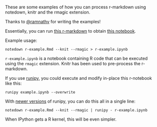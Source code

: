 These are some examples of how you can process r-markdown using
notedown, knitr and the rmagic extension.

Thanks to [@ramnathv](https://github.com/ramnathv) for writing the examples!

Essentially, you can run [this r-markdown][rmd] to obtain [this notebook][nbviewer].

[rmd]: r-example.Rmd
[nbviewer]: http://nbviewer.ipython.org/github/aaren/notedown/blob/master/r-examples/r-example.ipynb

Example usage:

    notedown r-example.Rmd --knit --rmagic > r-example.ipynb

`r-example.ipynb` is a notebook containing R code that can be
executed using the `rmagic` extension. Knitr has been used to
pre-process the r-markdown.

If you use [runipy], you could execute and modify in-place this
r-notebook like this:

    runipy example.ipynb --overwrite

[runipy]: https://github.com/paulgb/runipy


With [newer versions][new_runipy] of runipy, you can do this all in
a single line:

    notedown r-example.Rmd --knit --rmagic | runipy - r-example.ipynb

[new_runipy]: https://github.com/paulgb/runipy/commit/566f32c


When IPython gets a R kernel, this will be even simpler.
